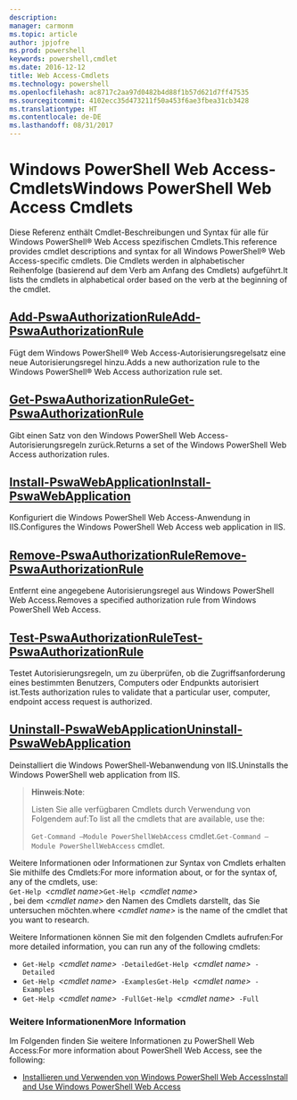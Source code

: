 ```yaml
---
description: 
manager: carmonm
ms.topic: article
author: jpjofre
ms.prod: powershell
keywords: powershell,cmdlet
ms.date: 2016-12-12
title: Web Access-Cmdlets
ms.technology: powershell
ms.openlocfilehash: ac8717c2aa97d0482b4d88f1b57d621d7ff47535
ms.sourcegitcommit: 4102ecc35d473211f50a453f6ae3fbea31cb3428
ms.translationtype: HT
ms.contentlocale: de-DE
ms.lasthandoff: 08/31/2017
---
```

#  <a name="windows-powershell-web-access-cmdlets"></a><span data-ttu-id="25b9b-103">Windows PowerShell Web Access-Cmdlets</span><span class="sxs-lookup"><span data-stu-id="25b9b-103">Windows PowerShell Web Access Cmdlets</span></span>

<span data-ttu-id="25b9b-104">Diese Referenz enthält Cmdlet-Beschreibungen und Syntax für alle für Windows PowerShell® Web Access spezifischen Cmdlets.</span><span class="sxs-lookup"><span data-stu-id="25b9b-104">This reference provides cmdlet descriptions and syntax for all Windows PowerShell® Web Access-specific cmdlets.</span></span> <span data-ttu-id="25b9b-105">Die Cmdlets werden in alphabetischer Reihenfolge (basierend auf dem Verb am Anfang des Cmdlets) aufgeführt.</span><span class="sxs-lookup"><span data-stu-id="25b9b-105">It lists the cmdlets in alphabetical order based on the verb at the beginning of the cmdlet.</span></span>

## <a name="add-pswaauthorizationruleadd-pswaauthorizationrulemd"></a>[<span data-ttu-id="25b9b-106">Add-PswaAuthorizationRule</span><span class="sxs-lookup"><span data-stu-id="25b9b-106">Add-PswaAuthorizationRule</span></span>](add-pswaauthorizationrule.md)

<span data-ttu-id="25b9b-107">Fügt dem Windows PowerShell® Web Access-Autorisierungsregelsatz eine neue Autorisierungsregel hinzu.</span><span class="sxs-lookup"><span data-stu-id="25b9b-107">Adds a new authorization rule to the Windows PowerShell® Web Access authorization rule set.</span></span>

## <a name="get-pswaauthorizationruleget-pswaauthorizationrulemd"></a>[<span data-ttu-id="25b9b-108">Get-PswaAuthorizationRule</span><span class="sxs-lookup"><span data-stu-id="25b9b-108">Get-PswaAuthorizationRule</span></span>](get-pswaauthorizationrule.md)

<span data-ttu-id="25b9b-109">Gibt einen Satz von den Windows PowerShell Web Access-Autorisierungsregeln zurück.</span><span class="sxs-lookup"><span data-stu-id="25b9b-109">Returns a set of the Windows PowerShell Web Access authorization rules.</span></span>

## <a name="install-pswawebapplicationinstall-pswawebapplicationmd"></a>[<span data-ttu-id="25b9b-110">Install-PswaWebApplication</span><span class="sxs-lookup"><span data-stu-id="25b9b-110">Install-PswaWebApplication</span></span>](install-pswawebapplication.md)

<span data-ttu-id="25b9b-111">Konfiguriert die Windows PowerShell Web Access-Anwendung in IIS.</span><span class="sxs-lookup"><span data-stu-id="25b9b-111">Configures the Windows PowerShell Web Access web application in IIS.</span></span>

## <a name="remove-pswaauthorizationruleremove-pswaauthorizationrulemd"></a>[<span data-ttu-id="25b9b-112">Remove-PswaAuthorizationRule</span><span class="sxs-lookup"><span data-stu-id="25b9b-112">Remove-PswaAuthorizationRule</span></span>](remove-pswaauthorizationrule.md)

<span data-ttu-id="25b9b-113">Entfernt eine angegebene Autorisierungsregel aus Windows PowerShell Web Access.</span><span class="sxs-lookup"><span data-stu-id="25b9b-113">Removes a specified authorization rule from Windows PowerShell Web Access.</span></span>

## <a name="test-pswaauthorizationruletest-pswaauthorizationrulemd"></a>[<span data-ttu-id="25b9b-114">Test-PswaAuthorizationRule</span><span class="sxs-lookup"><span data-stu-id="25b9b-114">Test-PswaAuthorizationRule</span></span>](test-pswaauthorizationrule.md)

<span data-ttu-id="25b9b-115">Testet Autorisierungsregeln, um zu überprüfen, ob die Zugriffsanforderung eines bestimmten Benutzers, Computers oder Endpunkts autorisiert ist.</span><span class="sxs-lookup"><span data-stu-id="25b9b-115">Tests authorization rules to validate that a particular user, computer, endpoint access request is authorized.</span></span>

## <a name="uninstall-pswawebapplicationuninstall-pswawebapplicationmd"></a>[<span data-ttu-id="25b9b-116">Uninstall-PswaWebApplication</span><span class="sxs-lookup"><span data-stu-id="25b9b-116">Uninstall-PswaWebApplication</span></span>](uninstall-pswawebapplication.md)

<span data-ttu-id="25b9b-117">Deinstalliert die Windows PowerShell-Webanwendung von IIS.</span><span class="sxs-lookup"><span data-stu-id="25b9b-117">Uninstalls the Windows PowerShell web application from IIS.</span></span>

><span data-ttu-id="25b9b-118">**Hinweis**:</span><span class="sxs-lookup"><span data-stu-id="25b9b-118">**Note**:</span></span>
>
><span data-ttu-id="25b9b-119">Listen Sie alle verfügbaren Cmdlets durch Verwendung von Folgendem auf:</span><span class="sxs-lookup"><span data-stu-id="25b9b-119">To list all the cmdlets that are available, use the:</span></span>
>
> <span data-ttu-id="25b9b-120">`Get-Command –Module PowerShellWebAccess` cmdlet.</span><span class="sxs-lookup"><span data-stu-id="25b9b-120">`Get-Command –Module PowerShellWebAccess` cmdlet.</span></span>

<span data-ttu-id="25b9b-121">Weitere Informationen oder Informationen zur Syntax von Cmdlets erhalten Sie mithilfe des Cmdlets:</span><span class="sxs-lookup"><span data-stu-id="25b9b-121">For more information about, or for the syntax of, any of the cmdlets, use:</span></span>  
<span data-ttu-id="25b9b-122">`Get-Help `*&lt;cmdlet name&gt;*</span><span class="sxs-lookup"><span data-stu-id="25b9b-122">`Get-Help `*&lt;cmdlet name&gt;*</span></span>  
<span data-ttu-id="25b9b-123">, bei dem *&lt;cmdlet name&gt;* den Namen des Cmdlets darstellt, das Sie untersuchen möchten.</span><span class="sxs-lookup"><span data-stu-id="25b9b-123">where *&lt;cmdlet name&gt;* is the name of the cmdlet that you want to research.</span></span>

<span data-ttu-id="25b9b-124">Weitere Informationen können Sie mit den folgenden Cmdlets aufrufen:</span><span class="sxs-lookup"><span data-stu-id="25b9b-124">For more detailed information, you can run any of the following cmdlets:</span></span>

-  <span data-ttu-id="25b9b-125">`Get-Help `*&lt;cmdlet name&gt;*` -Detailed`</span><span class="sxs-lookup"><span data-stu-id="25b9b-125">`Get-Help `*&lt;cmdlet name&gt;*` -Detailed`</span></span>
-  <span data-ttu-id="25b9b-126">`Get-Help `*&lt;cmdlet name&gt;*` -Examples`</span><span class="sxs-lookup"><span data-stu-id="25b9b-126">`Get-Help `*&lt;cmdlet name&gt;*` -Examples`</span></span>
-  <span data-ttu-id="25b9b-127">`Get-Help `*&lt;cmdlet name&gt;*` -Full`</span><span class="sxs-lookup"><span data-stu-id="25b9b-127">`Get-Help `*&lt;cmdlet name&gt;*` -Full`</span></span>

### <a name="more-information"></a><span data-ttu-id="25b9b-128">Weitere Informationen</span><span class="sxs-lookup"><span data-stu-id="25b9b-128">More Information</span></span>

<span data-ttu-id="25b9b-129">Im Folgenden finden Sie weitere Informationen zu PowerShell Web Access:</span><span class="sxs-lookup"><span data-stu-id="25b9b-129">For more information about PowerShell Web Access, see the following:</span></span>

-   [<span data-ttu-id="25b9b-130">Installieren und Verwenden von Windows PowerShell Web Access</span><span class="sxs-lookup"><span data-stu-id="25b9b-130">Install and Use Windows PowerShell Web Access</span></span>](../install-and-use-windows-powershell-web-access.md)

